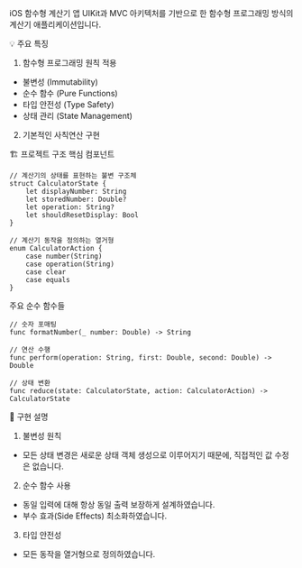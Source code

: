 iOS 함수형 계산기 앱
UIKit과 MVC 아키텍처를 기반으로 한 함수형 프로그래밍 방식의 계산기 애플리케이션입니다.

💡 주요 특징
1. 함수형 프로그래밍 원칙 적용
- 불변성 (Immutability)
- 순수 함수 (Pure Functions)
- 타입 안전성 (Type Safety)
- 상태 관리 (State Management)

2. 기본적인 사칙연산 구현

🏗 프로젝트 구조
핵심 컴포넌트
```
// 계산기의 상태를 표현하는 불변 구조체
struct CalculatorState {
    let displayNumber: String
    let storedNumber: Double?
    let operation: String?
    let shouldResetDisplay: Bool
}
```
```
// 계산기 동작을 정의하는 열거형
enum CalculatorAction {
    case number(String)
    case operation(String)
    case clear
    case equals
}
```

주요 순수 함수들
```
// 숫자 포매팅
func formatNumber(_ number: Double) -> String

// 연산 수행
func perform(operation: String, first: Double, second: Double) -> Double

// 상태 변환
func reduce(state: CalculatorState, action: CalculatorAction) -> CalculatorState
```

📝 구현 설명

1. 불변성 원칙
- 모든 상태 변경은 새로운 상태 객체 생성으로 이루어지기 때문에, 직접적인 값 수정은 없습니다.

2. 순수 함수 사용
- 동일 입력에 대해 항상 동일 출력 보장하게 설계하였습니다.
- 부수 효과(Side Effects) 최소화하였습니다.

3. 타입 안전성
- 모든 동작을 열거형으로 정의하였습니다.
